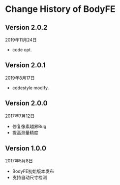 # Change History of BodyFE

## Version 2.0.2

2019年11月24日

* code opt.

## Version 2.0.1

2019年8月17日

* codestyle modify.

## Version 2.0.0

2017年7月12日

* 修复像素越界Bug
* 提高测量精度

## Version 1.0.0

2017年5月8日

* BodyFE初始版本发布
* 支持自动尺寸检测
